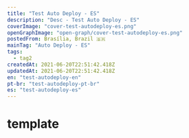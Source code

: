 ```yaml
---
title: "Test Auto Deploy - ES"
description: "Desc - Test Auto Deploy - ES"
coverImage: "cover-test-autodeploy-es.png"
openGraphImage: "open-graph/cover-test-autodeploy-es.png"
postedFrom: Brasília, Brazil 🇧🇷
mainTag: "Auto Deploy - ES"
tags:
  - tag2
createdAt: 2021-06-20T22:51:42.418Z
updatedAt: 2021-06-20T22:51:42.418Z
en: "test-autodeploy-en"
pt-br: "test-autodeploy-pt-br"
es: "test-autodeploy-es"
---
```


# template
